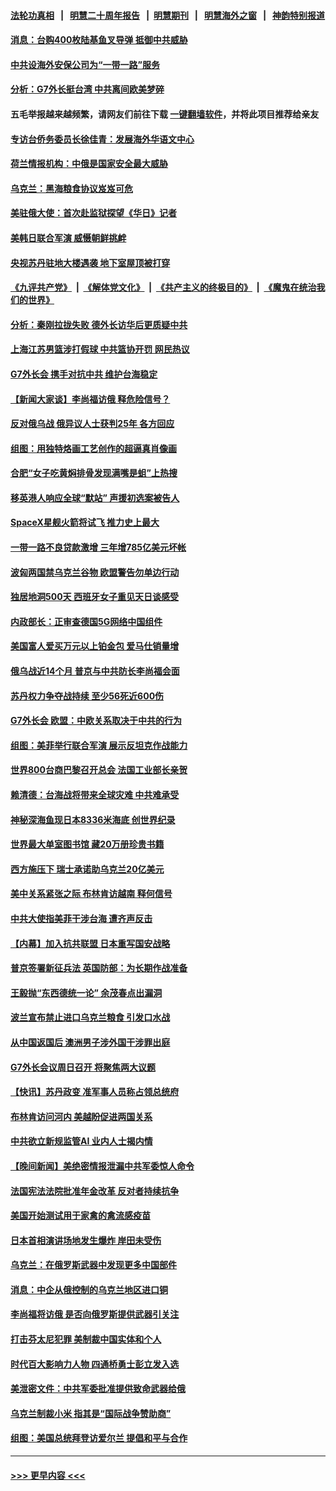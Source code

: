 #### [法轮功真相](https://github.com/gfw-breaker/truth/blob/master/README.md?t=0) &nbsp;&nbsp;|&nbsp;&nbsp; [明慧二十周年报告](https://github.com/gfw-breaker/mh-reports/blob/master/README.md?t=0) &nbsp;&nbsp;|&nbsp;&nbsp;[明慧期刊](https://github.com/gfw-breaker/mh-qikan) &nbsp;&nbsp;|&nbsp;&nbsp; [明慧海外之窗](https://github.com/gfw-breaker/mh-news/blob/master/README.md?t=0) &nbsp;&nbsp;|&nbsp;&nbsp; [神韵特别报道](https://github.com/gfw-breaker/mh-news/blob/master/shenyun.md?t=0)
#### [消息：台购400枚陆基鱼叉导弹 抵御中共威胁](../pages/nsc418/n13975397.md?t=04181543) 
#### [中共设海外安保公司为“一带一路”服务](../pages/nsc418/n13975424.md?t=04181543) 
#### [分析：G7外长挺台湾 中共离间欧美梦碎](../pages/nsc418/n13975177.md?t=04181543) 
#### 五毛举报越来越频繁，请网友们前往下载 [一键翻墙软件](https://github.com/gfw-breaker/ssr-accounts)，并将此项目推荐给亲友
#### [专访台侨务委员长徐佳青：发展海外华语文中心](../pages/nsc418/n13974951.md?t=04181543) 
#### [荷兰情报机构：中俄是国家安全最大威胁](../pages/nsc418/n13975146.md?t=04181543) 
#### [乌克兰：黑海粮食协议岌岌可危](../pages/nsc418/n13975115.md?t=04181543) 
#### [美驻俄大使：首次赴监狱探望《华日》记者](../pages/nsc418/n13975116.md?t=04181543) 
#### [美韩日联合军演  威慑朝鲜挑衅](../pages/nsc418/n13975087.md?t=04181543) 
#### [央视苏丹驻地大楼遇袭 地下室屋顶被打穿](../pages/nsc418/n13975102.md?t=04181543) 
#### [《九评共产党》](https://github.com/begood0513/9ping.md/blob/master/README.md) &nbsp;|&nbsp; [《解体党文化》](../../../../jtdwh.md/blob/master/README.md)  &nbsp;|&nbsp; [《共产主义的终极目的》](../../../../gczydzjmd.md/blob/master/README.md) &nbsp;|&nbsp; [《魔鬼在统治我们的世界》](../../../../mgztzwmdsj.md/blob/master/README.md) 
#### [分析：秦刚拉拢失败 德外长访华后更质疑中共](../pages/nsc418/n13975117.md?t=04181543) 
#### [上海江苏男篮涉打假球 中共篮协开罚 网民热议](../pages/nsc418/n13975007.md?t=04181543) 
#### [G7外长会 携手对抗中共 维护台海稳定](../pages/nsc418/n13975046.md?t=04181543) 
#### [【新闻大家谈】李尚福访俄 释危险信号？](../pages/nsc418/n13975035.md?t=04181543) 
#### [反对俄乌战 俄异议人士获判25年 各方回应](../pages/nsc418/n13974963.md?t=04181543) 
#### [组图：用独特烙画工艺创作的超逼真肖像画](../pages/nsc418/n13974805.md?t=04181543) 
#### [合肥“女子吃黄焖排骨发现满嘴是蛆”上热搜](../pages/nsc418/n13974887.md?t=04181543) 
#### [移英港人响应全球“默站” 声援初选案被告人](../pages/nsc418/n13974644.md?t=04181543) 
#### [SpaceX星舰火箭将试飞 推力史上最大](../pages/nsc418/n13974882.md?t=04181543) 
#### [一带一路不良贷款激增 三年增785亿美元坏帐](../pages/nsc418/n13974727.md?t=04181543) 
#### [波匈两国禁乌克兰谷物 欧盟警告勿单边行动](../pages/nsc418/n13974616.md?t=04181543) 
#### [独居地洞500天 西班牙女子重见天日谈感受](../pages/nsc418/n13974579.md?t=04181543) 
#### [内政部长：正审查德国5G网络中国组件](../pages/nsc418/n13974585.md?t=04181543) 
#### [美国富人爱买万元以上铂金包 爱马仕销量增](../pages/nsc418/n13974384.md?t=04181543) 
#### [俄乌战近14个月 普京与中共防长李尚福会面](../pages/nsc418/n13974383.md?t=04181543) 
#### [苏丹权力争夺战持续 至少56死近600伤](../pages/nsc418/n13974359.md?t=04181543) 
#### [G7外长会 欧盟：中欧关系取决于中共的行为](../pages/nsc418/n13974281.md?t=04181543) 
#### [组图：美菲举行联合军演 展示反坦克作战能力](../pages/nsc418/n13973478.md?t=04181543) 
#### [世界800台商巴黎召开总会 法国工业部长亲贺](../pages/nsc418/n13973844.md?t=04181543) 
#### [赖清德：台海战将带来全球灾难 中共难承受](../pages/nsc418/n13973747.md?t=04181543) 
#### [神秘深海鱼现日本8336米海底 创世界纪录](../pages/nsc418/n13973517.md?t=04181543) 
#### [世界最大单室图书馆 藏20万册珍贵书籍](../pages/nsc418/n13973624.md?t=04181543) 
#### [西方施压下 瑞士承诺助乌克兰20亿美元](../pages/nsc418/n13973671.md?t=04181543) 
#### [美中关系紧张之际 布林肯访越南 释何信号](../pages/nsc418/n13973687.md?t=04181543) 
#### [中共大使指美菲干涉台海 遭齐声反击](../pages/nsc418/n13973677.md?t=04181543) 
#### [【内幕】加入抗共联盟 日本重写国安战略](../pages/nsc418/n13973547.md?t=04181543) 
#### [普京签署新征兵法 英国防部：为长期作战准备](../pages/nsc418/n13973678.md?t=04181543) 
#### [王毅抛“东西德统一论” 余茂春点出漏洞](../pages/nsc418/n13973663.md?t=04181543) 
#### [波兰宣布禁止进口乌克兰粮食 引发口水战](../pages/nsc418/n13973645.md?t=04181543) 
#### [从中国返国后 澳洲男子涉外国干涉罪出庭](../pages/nsc418/n13973566.md?t=04181543) 
#### [G7外长会议周日召开 将聚焦两大议题](../pages/nsc418/n13973593.md?t=04181543) 
#### [【快讯】苏丹政变 准军事人员称占领总统府](../pages/nsc418/n13973562.md?t=04181543) 
#### [布林肯访问河内 美越盼促进两国关系](../pages/nsc418/n13973533.md?t=04181543) 
#### [中共欲立新规监管AI 业内人士揭内情](../pages/nsc418/n13973472.md?t=04181543) 
#### [【晚间新闻】美绝密情报泄漏中共军委惊人命令](../pages/nsc418/n13973445.md?t=04181543) 
#### [法国宪法法院批准年金改革 反对者持续抗争](../pages/nsc418/n13973324.md?t=04181543) 
#### [美国开始测试用于家禽的禽流感疫苗](../pages/nsc418/n13973284.md?t=04181543) 
#### [日本首相演讲场地发生爆炸 岸田未受伤](../pages/nsc418/n13973322.md?t=04181543) 
#### [乌克兰：在俄罗斯武器中发现更多中国部件](../pages/nsc418/n13973114.md?t=04181543) 
#### [消息：中企从俄控制的乌克兰地区进口铜](../pages/nsc418/n13973038.md?t=04181543) 
#### [李尚福将访俄 是否向俄罗斯提供武器引关注](../pages/nsc418/n13973076.md?t=04181543) 
#### [打击芬太尼犯罪 美制裁中国实体和个人](../pages/nsc418/n13973042.md?t=04181543) 
#### [时代百大影响力人物 四通桥勇士彭立发入选](../pages/nsc418/n13973026.md?t=04181543) 
#### [美泄密文件：中共军委批准提供致命武器给俄](../pages/nsc418/n13973043.md?t=04181543) 
#### [乌克兰制裁小米 指其是“国际战争赞助商”](../pages/nsc418/n13972970.md?t=04181543) 
#### [组图：美国总统拜登访爱尔兰 提倡和平与合作](../pages/nsc418/n13972932.md?t=04181543) 

----
#### [ >>> 更早内容 <<< ](../indexes/nsc418-earlier.md)

